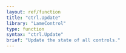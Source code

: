 ```yaml
---
layout: ref/function
title: "ctrl.Update"
library: "LameControl"
type: function
syntax: "ctrl.Update"
brief: "Update the state of all controls."
---
```


